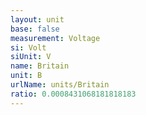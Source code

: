 ```yaml
---
layout: unit
base: false
measurement: Voltage
si: Volt
siUnit: V
name: Britain
unit: B
urlName: units/Britain
ratio: 0.0008431068181818183
---
```

